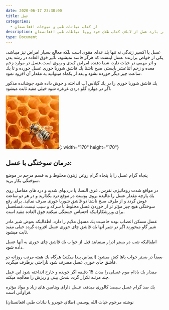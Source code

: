 ```yaml
---
date: 2020-06-17 23:30:00
title: عسل
categories:
  - از کتاب نباتات طبی و میوجات افغانستان
description: معلومات در باره عسل از لابلای کتاب طلای خود رویا نباطات طبی افغانستان
type: Document
---
```


عسل يا اكسير زندگی نه تنها يك غذای مقوی است بلكه معالج بسيار امراض نيز ميباشد، يكی از خواص برازنده عسل اينست كه هرگز فاسد نميشود، تأثير فوق العاده در رشد بدن و اثر مهمی در حيات دارد، شفا دهنده امراض كبدی و ريوی است.عسل در موارد زخم معده و زخم اثناعشر بايستی صبح ناشتا يك قاشق شوربا خوری عسل خورده و تا يك ساعت چيز ديگر خورده نشود و بعد از يكماه ميتوانيد به مقدار آن افزود نمود.

يك قاشق شوربا خوری را در يك گيلاس آب انداخته و جوش داده شود جوشانده مذكور اگر در موارد گلو دردی غرغره شود خيلی مفيد ثابت ميشود.

![](/uploads/asal.jpg){: width="170" height="170"}

## درمان سوختگی با عسل:

پنجاه گرام عسل را با پنجاه گرام روغن زيتون مخلوط و به قسم مرحم در موضع سوختگی بكار بريد.

در مواقع شدت روماتيزم، نقرس، عرق النسا، پا دردیهای شديد و درد های مفاصل روی يك پارچه مقدار عسل را ماليده بروی پوست در موقع درد بگذاريد و در هر دو ساعت عوض گردد و از طرف صبح ناشتا دو قاشق شوربا خوری صرف نمائید. برای رفع سوختگی هيچ چيز مؤثر تر از خوردن عسل مخلوط با سركه و سيب نيست.عسلعسل برای ورزشكارانيكه احساس خستگی ميكنند فوق العاده مفيد است.

عسل مسكن اعصاب بوده خاصيت يك مسهل ملايم را دارد. اطفاليكه بعوض شير مادر شير گاو ميخورند اگر در شير آنها يك قاشق چای خوری عسل افزوده گردد خيلی مفيد ثابت ميشود.

اطفاليكه شب در بستر ادرار مينمايند قبل از خواب يك قاشق چای خوری به آنها عسل داده شود.

بعضاً در بستر خواب پاها كش ميشود (انقباض پيدا ميكند) هرگاه يك هفته مرتب روزانه دو قاشق چای خوری عسل مصرف شود ناراحتی برطرف ميگردد.

مقدار يك بادام موم عسلی را مدت 15 دقيقه اگر جويده و خارج انداخته شود اين عمل چند مرتبه تكرار گردد بندش بينی و ريزش را معالجه ميكند.

يك صد گرام عسل سيصد كالوری ميدهد، عسل دارای ويتامين های زياد و مواد مؤثره فراوانی است.

نوشته مرحوم حیات الله یوسفی (طلای خودرو یا نباتات طبی افغانستان)